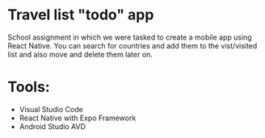 # Travel list "todo" app
School assignment in which we were tasked to create a mobile app using React Native. 
You can search for countries and add them to the vist/visited list and also move and delete them later on.

# Tools:
* Visual Studio Code
* React Native with Expo Framework
* Android Studio AVD
